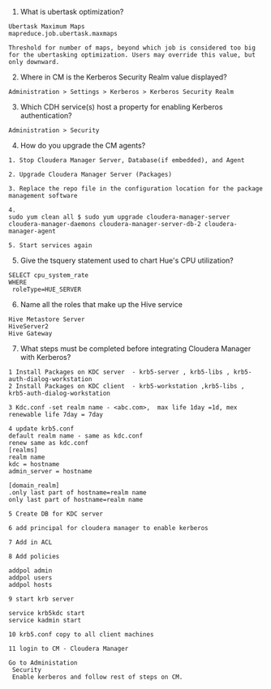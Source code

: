 1. What is ubertask optimization?

```
Ubertask Maximum Maps
mapreduce.job.ubertask.maxmaps

Threshold for number of maps, beyond which job is considered too big for the ubertasking optimization. Users may override this value, but only downward.
```

2. Where in CM is the Kerberos Security Realm value displayed?

```
Administration > Settings > Kerberos > Kerberos Security Realm
```

3. Which CDH service(s) host a property for enabling Kerberos authentication?

```
Administration > Security
```

4. How do you upgrade the CM agents?
```
1. Stop Cloudera Manager Server, Database(if embedded), and Agent

2. Upgrade Cloudera Manager Server (Packages)

3. Replace the repo file in the configuration location for the package management software

4. 
sudo yum clean all $ sudo yum upgrade cloudera-manager-server cloudera-manager-daemons cloudera-manager-server-db-2 cloudera-manager-agent

5. Start services again
```

5. Give the tsquery statement used to chart Hue's CPU utilization?

```
SELECT cpu_system_rate
WHERE 
 roleType=HUE_SERVER
```

6. Name all the roles that make up the Hive service

```
Hive Metastore Server
HiveServer2
Hive Gateway
```

7. What steps must be completed before integrating Cloudera Manager with Kerberos?

```
1 Install Packages on KDC server  - krb5-server , krb5-libs , krb5-auth-dialog-workstation
2 Install Packages on KDC client  - krb5-workstation ,krb5-libs , krb5-auth-dialog-workstation

3 Kdc.conf -set realm name - <abc.com>,  max life 1day =1d, mex renewable life 7day = 7day

4 update krb5.conf 
default realm name - same as kdc.conf
renew same as kdc.conf
[realms]
realm name
kdc = hostname
admin_server = hostname

[domain_realm]
.only last part of hostname=realm name
only last part of hostname=realm name

5 Create DB for KDC server 

6 add principal for cloudera manager to enable kerberos

7 Add in ACL 

8 Add policies

addpol admin
addpol users
addpol hosts

9 start krb server 

service krb5kdc start
service kadmin start

10 krb5.conf copy to all client machines 

11 login to CM - Cloudera Manager

Go to Administation 
 Security 
 Enable kerberos and follow rest of steps on CM.
 ```
